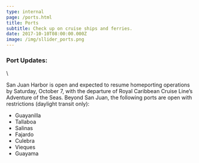 ```yaml
---
type: internal
page: /ports.html
title: Ports
subtitle: Check up on cruise ships and ferries.
date: 2017-10-10T08:00:00.000Z
image: /img/sllider_ports.png
---
```


### **Port Updates:**
\


San Juan Harbor is open and expected to resume homeporting operations by Saturday, October 7, with the departure of Royal Caribbean Cruise Line’s Adventure of the Seas. Beyond San Juan, the following ports are open with restrictions (daylight transit only):

*   Guayanilla
*   Tallaboa
*   Salinas
*   Fajardo
*   Culebra
*   Vieques
*   Guayama

